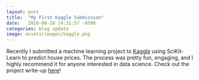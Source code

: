 ```yaml
---
layout: post
title:  "My First Kaggle Submission"
date:   2018-08-18 14:31:57 -0500
categories: blog update
image: assets/images/kaggle.png
---
```

Recently I submitted a machine learning project to <a href="https://www.kaggle.com/ddriver/ddriver-housepricing01">Kaggle</a> using SciKit-Learn to predict house prices. The process was pretty fun, engaging, and I highly recommend it for anyone interested in data science. Check out the project write-up <a href="projects/project1">here</a>!
